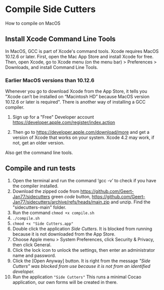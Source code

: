 
# Compile Side Cutters

How to compile on MacOS

## Install Xcode Command Line Tools

In MacOS, GCC is part of Xcode's command tools. Xcode requires MacOS 10.12.6 or later. First, open the Mac App Store and install Xcode for free.
Then, open Xcode, go to Xcode menu (on the menu bar) > Preferences > Downloads, and install Command Line Tools.

### Earlier MacOS versions than 10.12.6

Whenever you go to download Xcode from the App Store, it tells you "Xcode can’t be installed on “Macintosh HD” because MacOS version 10.12.6 or later is required". There is another way of installing a GCC compiler.

1. Sign up for a "Free" Developer account
<https://developer.apple.com/register/index.action>

2. Then go to
<https://developer.apple.com/download/more>
and get a version of Xcode that works on your system. Xcode 4.2 may work, if not, get an older version.

Also get the command line tools.

## Compile and run tests

1.  Open the terminal and run the command ‘gcc -v’ to check if you have the compiler installed.
2.  Download the zipped code from https://github.com/Geert-Jan77/sidecutters green *code* button, https://github.com/Geert-Jan77/sidecutters/archive/refs/heads/main.zip and unzip. Find the "sidecutters-main" folder.
3.  Run the command <code>chmod +x compile.sh</code>
4.  <code>./compile.sh</code>
5.  <code>chmod +x "Side Cutters.app"</code>
6.  Double click the application *Side Cutters*. It is blocked from running because it is not downloaded from the App  Store.
7.  Choose Apple menu > System Preferences, click Security & Privacy, then click General.
8.  Click the lock icon to unlock the settings, then enter an administrator name and password.
9.  Click the [Open Anyway] button. It is right from the message *"Side Cutters" was blocked from use because it is not from an identified developer.*
10.  Run the application <code>"Side Cutters"</code> This runs a minimal Cocao application, our own forms will be created in there.
 
